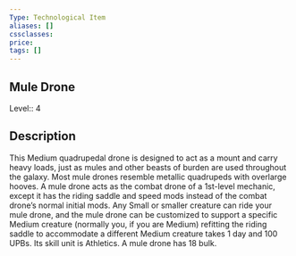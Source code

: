 ```yaml
---
Type: Technological Item
aliases: []
cssclasses:
price: 
tags: []
---
```


## Mule Drone

Level:: 4

## Description

This Medium quadrupedal drone is designed to act as a mount and carry heavy loads, just as mules and other beasts of burden are used throughout the galaxy. Most mule drones resemble metallic quadrupeds with overlarge hooves. A mule drone acts as the combat drone of a 1st-level mechanic, except it has the riding saddle and speed mods instead of the combat drone’s normal initial mods. Any Small or smaller creature can ride your mule drone, and the mule drone can be customized to support a specific Medium creature (normally you, if you are Medium) refitting the riding saddle to accommodate a different Medium creature takes 1 day and 100 UPBs. Its skill unit is Athletics. A mule drone has 18 bulk.
